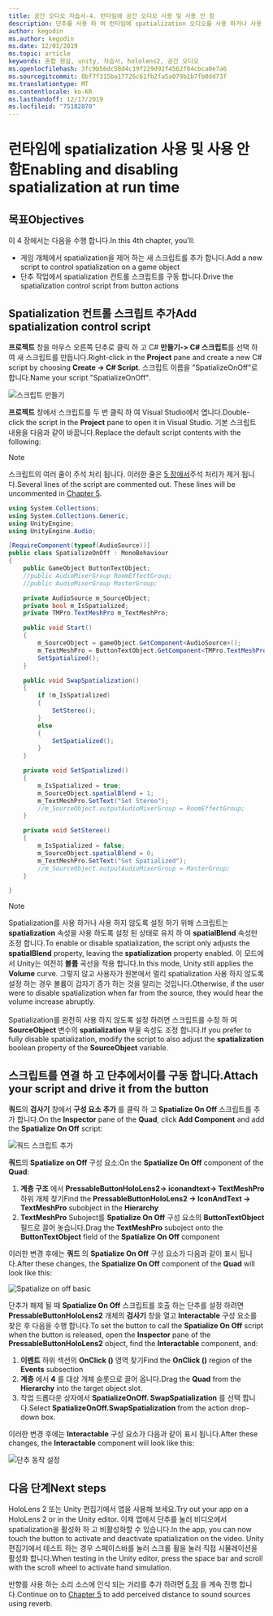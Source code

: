 ```yaml
---
title: 공간 오디오 자습서-4. 런타임에 공간 오디오 사용 및 사용 안 함
description: 단추를 사용 하 여 런타임에 spatialization 오디오를 사용 하거나 사용 하지 않도록 설정 합니다.
author: kegodin
ms.author: kegodin
ms.date: 12/01/2019
ms.topic: article
keywords: 혼합 현실, unity, 자습서, hololens2, 공간 오디오
ms.openlocfilehash: 3fc9b56dc58d4c19f229d92f4562f04cbca0e7a6
ms.sourcegitcommit: 8bf7f315ba17726c61fb2fa5a079b1b7fb0dd73f
ms.translationtype: MT
ms.contentlocale: ko-KR
ms.lasthandoff: 12/17/2019
ms.locfileid: "75182870"
---
```

# <a name="enabling-and-disabling-spatialization-at-run-time"></a><span data-ttu-id="8e3f5-105">런타임에 spatialization 사용 및 사용 안 함</span><span class="sxs-lookup"><span data-stu-id="8e3f5-105">Enabling and disabling spatialization at run time</span></span>

## <a name="objectives"></a><span data-ttu-id="8e3f5-106">목표</span><span class="sxs-lookup"><span data-stu-id="8e3f5-106">Objectives</span></span>
<span data-ttu-id="8e3f5-107">이 4 장에서는 다음을 수행 합니다.</span><span class="sxs-lookup"><span data-stu-id="8e3f5-107">In this 4th chapter, you'll:</span></span>
* <span data-ttu-id="8e3f5-108">게임 개체에서 spatialization을 제어 하는 새 스크립트를 추가 합니다.</span><span class="sxs-lookup"><span data-stu-id="8e3f5-108">Add a new script to control spatialization on a game object</span></span>
* <span data-ttu-id="8e3f5-109">단추 작업에서 spatialization 컨트롤 스크립트를 구동 합니다.</span><span class="sxs-lookup"><span data-stu-id="8e3f5-109">Drive the spatialization control script from button actions</span></span>

## <a name="add-spatialization-control-script"></a><span data-ttu-id="8e3f5-110">Spatialization 컨트롤 스크립트 추가</span><span class="sxs-lookup"><span data-stu-id="8e3f5-110">Add spatialization control script</span></span>
<span data-ttu-id="8e3f5-111">**프로젝트** 창을 마우스 오른쪽 단추로 클릭 하 고 C# **만들기-> C# 스크립트**를 선택 하 여 새 스크립트를 만듭니다.</span><span class="sxs-lookup"><span data-stu-id="8e3f5-111">Right-click in the **Project** pane and create a new C# script by choosing **Create -> C# Script**.</span></span> <span data-ttu-id="8e3f5-112">스크립트 이름을 "SpatializeOnOff"로 합니다.</span><span class="sxs-lookup"><span data-stu-id="8e3f5-112">Name your script "SpatializeOnOff".</span></span>

![스크립트 만들기](images/spatial-audio/create-script.png)

<span data-ttu-id="8e3f5-114">**프로젝트** 창에서 스크립트를 두 번 클릭 하 여 Visual Studio에서 엽니다.</span><span class="sxs-lookup"><span data-stu-id="8e3f5-114">Double-click the script in the **Project** pane to open it in Visual Studio.</span></span> <span data-ttu-id="8e3f5-115">기본 스크립트 내용을 다음과 같이 바꿉니다.</span><span class="sxs-lookup"><span data-stu-id="8e3f5-115">Replace the default script contents with the following:</span></span>

> [!NOTE]
> <span data-ttu-id="8e3f5-116">스크립트의 여러 줄이 주석 처리 됩니다. 이러한 줄은 [5 장에서](unity-spatial-audio-ch5.md)주석 처리가 제거 됩니다.</span><span class="sxs-lookup"><span data-stu-id="8e3f5-116">Several lines of the script are commented out. These lines will be uncommented in [Chapter 5](unity-spatial-audio-ch5.md).</span></span>

```c#
using System.Collections;
using System.Collections.Generic;
using UnityEngine;
using UnityEngine.Audio;

[RequireComponent(typeof(AudioSource))]
public class SpatializeOnOff : MonoBehaviour
{
    public GameObject ButtonTextObject;
    //public AudioMixerGroup RoomEffectGroup;
    //public AudioMixerGroup MasterGroup;

    private AudioSource m_SourceObject;
    private bool m_IsSpatialized;
    private TMPro.TextMeshPro m_TextMeshPro;

    public void Start()
    {
        m_SourceObject = gameObject.GetComponent<AudioSource>();
        m_TextMeshPro = ButtonTextObject.GetComponent<TMPro.TextMeshPro>();
        SetSpatialized();
    }

    public void SwapSpatialization()
    {
        if (m_IsSpatialized)
        {
            SetStereo();
        }
        else
        {
            SetSpatialized();
        }
    }

    private void SetSpatialized()
    {
        m_IsSpatialized = true;
        m_SourceObject.spatialBlend = 1;
        m_TextMeshPro.SetText("Set Stereo");
        //m_SourceObject.outputAudioMixerGroup = RoomEffectGroup;
    }

    private void SetStereo()
    {
        m_IsSpatialized = false;
        m_SourceObject.spatialBlend = 0;
        m_TextMeshPro.SetText("Set Spatialized");
        //m_SourceObject.outputAudioMixerGroup = MasterGroup;
    }

}
```

> [!NOTE]
> <span data-ttu-id="8e3f5-117">Spatialization를 사용 하거나 사용 하지 않도록 설정 하기 위해 스크립트는 **spatialization** 속성을 사용 하도록 설정 된 상태로 유지 하 여 **spatialBlend** 속성만 조정 합니다.</span><span class="sxs-lookup"><span data-stu-id="8e3f5-117">To enable or disable spatialization, the script only adjusts the **spatialBlend** property, leaving the **spatialization** property enabled.</span></span> <span data-ttu-id="8e3f5-118">이 모드에서 Unity는 여전히 **볼륨** 곡선을 적용 합니다.</span><span class="sxs-lookup"><span data-stu-id="8e3f5-118">In this mode, Unity still applies the **Volume** curve.</span></span> <span data-ttu-id="8e3f5-119">그렇지 않고 사용자가 원본에서 멀리 spatialization 사용 하지 않도록 설정 하는 경우 볼륨이 갑자기 증가 하는 것을 알리는 것입니다.</span><span class="sxs-lookup"><span data-stu-id="8e3f5-119">Otherwise, if the user were to disable spatialization when far from the source, they would hear the volume increase abruptly.</span></span> <br> <br>
> <span data-ttu-id="8e3f5-120">Spatialization를 완전히 사용 하지 않도록 설정 하려면 스크립트를 수정 하 여 **SourceObject** 변수의 **spatialization** 부울 속성도 조정 합니다.</span><span class="sxs-lookup"><span data-stu-id="8e3f5-120">If you prefer to fully disable spatialization, modify the script to also adjust the **spatialization** boolean property of the **SourceObject** variable.</span></span>

## <a name="attach-your-script-and-drive-it-from-the-button"></a><span data-ttu-id="8e3f5-121">스크립트를 연결 하 고 단추에서이를 구동 합니다.</span><span class="sxs-lookup"><span data-stu-id="8e3f5-121">Attach your script and drive it from the button</span></span>
<span data-ttu-id="8e3f5-122">**쿼드**의 **검사기** 창에서 **구성 요소 추가** 를 클릭 하 고 **Spatialize On Off** 스크립트를 추가 합니다.</span><span class="sxs-lookup"><span data-stu-id="8e3f5-122">On the **Inspector** pane of the **Quad**, click **Add Component** and add the **Spatialize On Off** script:</span></span>

![쿼드 스크립트 추가](images/spatial-audio/add-script-to-quad.png)

<span data-ttu-id="8e3f5-124">**쿼드**의 **Spatialize on Off** 구성 요소:</span><span class="sxs-lookup"><span data-stu-id="8e3f5-124">On the **Spatialize On Off** component of the **Quad**:</span></span>
1. <span data-ttu-id="8e3f5-125">**계층 구조** 에서 **PressableButtonHoloLens2-> iconandtext-> TextMeshPro** 하위 개체 찾기</span><span class="sxs-lookup"><span data-stu-id="8e3f5-125">Find the **PressableButtonHoloLens2 -> IconAndText -> TextMeshPro** subobject in the **Hierarchy**</span></span>
2. <span data-ttu-id="8e3f5-126">**TextMeshPro** Suboject를 **Spatialize On Off** 구성 요소의 **ButtonTextObject** 필드로 끌어 놓습니다.</span><span class="sxs-lookup"><span data-stu-id="8e3f5-126">Drag the **TextMeshPro** suboject onto the **ButtonTextObject** field of the **Spatialize On Off** component</span></span>

<span data-ttu-id="8e3f5-127">이러한 변경 후에는 **쿼드** 의 **Spatialize On Off** 구성 요소가 다음과 같이 표시 됩니다.</span><span class="sxs-lookup"><span data-stu-id="8e3f5-127">After these changes, the **Spatialize On Off** component of the **Quad** will look like this:</span></span>

![Spatialize on off basic](images/spatial-audio/spatialize-on-off-basic.png)

<span data-ttu-id="8e3f5-129">단추가 해제 될 때 **Spatialize On Off** 스크립트를 호출 하는 단추를 설정 하려면 **PressableButtonHoloLens2** 개체의 **검사기** 창을 열고 **Interactable** 구성 요소를 찾은 후 다음을 수행 합니다.</span><span class="sxs-lookup"><span data-stu-id="8e3f5-129">To set the button to call the **Spatialize On Off** script when the button is released, open the **Inspector** pane of the **PressableButtonHoloLens2** object, find the **Interactable** component, and:</span></span>
1. <span data-ttu-id="8e3f5-130">**이벤트** 하위 섹션의 **OnClick ()** 영역 찾기</span><span class="sxs-lookup"><span data-stu-id="8e3f5-130">Find the **OnClick ()** region of the **Events** subsection</span></span>
2. <span data-ttu-id="8e3f5-131">**계층** 에서 **4** 를 대상 개체 슬롯으로 끌어 옵니다.</span><span class="sxs-lookup"><span data-stu-id="8e3f5-131">Drag the **Quad** from the **Hierarchy** into the target object slot.</span></span>
3. <span data-ttu-id="8e3f5-132">작업 드롭다운 상자에서 **SpatializeOnOff. SwapSpatialization** 를 선택 합니다.</span><span class="sxs-lookup"><span data-stu-id="8e3f5-132">Select **SpatializeOnOff.SwapSpatialization** from the action drop-down box.</span></span>

<span data-ttu-id="8e3f5-133">이러한 변경 후에는 **Interactable** 구성 요소가 다음과 같이 표시 됩니다.</span><span class="sxs-lookup"><span data-stu-id="8e3f5-133">After these changes, the **Interactable** component will look like this:</span></span>

![단추 동작 설정](images/spatial-audio/button-action-settings.png)

## <a name="next-steps"></a><span data-ttu-id="8e3f5-135">다음 단계</span><span class="sxs-lookup"><span data-stu-id="8e3f5-135">Next steps</span></span>
<span data-ttu-id="8e3f5-136">HoloLens 2 또는 Unity 편집기에서 앱을 사용해 보세요.</span><span class="sxs-lookup"><span data-stu-id="8e3f5-136">Try out your app on a HoloLens 2 or in the Unity editor.</span></span> <span data-ttu-id="8e3f5-137">이제 앱에서 단추를 눌러 비디오에서 spatialization을 활성화 하 고 비활성화할 수 있습니다.</span><span class="sxs-lookup"><span data-stu-id="8e3f5-137">In the app, you can now touch the button to activate and deactivate spatialization on the video.</span></span> <span data-ttu-id="8e3f5-138">Unity 편집기에서 테스트 하는 경우 스페이스바를 눌러 스크롤 휠을 눌러 직접 시뮬레이션을 활성화 합니다.</span><span class="sxs-lookup"><span data-stu-id="8e3f5-138">When testing in the Unity editor, press the space bar and scroll with the scroll wheel to activate hand simulation.</span></span> 

<span data-ttu-id="8e3f5-139">반향를 사용 하는 소리 소스에 인식 되는 거리를 추가 하려면 [5 장](unity-spatial-audio-ch5.md) 을 계속 진행 합니다.</span><span class="sxs-lookup"><span data-stu-id="8e3f5-139">Continue on to [Chapter 5](unity-spatial-audio-ch5.md) to add perceived distance to sound sources using reverb.</span></span>

